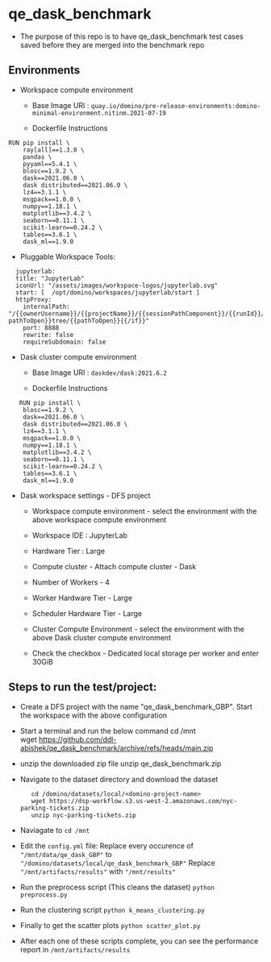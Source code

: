 # qe_dask_benchmark

 - The purpose of this repo is to have qe_dask_benchmark test cases saved before they are merged into the benchmark repo

  ## Environments
 - Workspace compute environment
  	 - Base Image URI : ```quay.io/domino/pre-release-environments:domino-minimal-environment.nitinm.2021-07-19``` 

  	 - Dockerfile Instructions
```
RUN pip install \
	ray[all]==1.3.0 \   
	pandas \   
	pyyaml==5.4.1 \   
	blosc==1.9.2 \
	dask==2021.06.0 \
	dask distributed==2021.06.0 \
	lz4==3.1.1 \
	msgpack==1.0.0 \
	numpy==1.18.1 \
	matplotlib==3.4.2 \
	seaborn==0.11.1 \
	scikit-learn==0.24.2 \
	tables==3.6.1 \
	dask_ml==1.9.0
```

 - Pluggable Workspace Tools:
```
  jupyterlab:
  title: "JupyterLab"
  iconUrl: "/assets/images/workspace-logos/jupyterlab.svg"
  start: [  /opt/domino/workspaces/jupyterlab/start ]
  httpProxy:
    internalPath: "/{{ownerUsername}}/{{projectName}}/{{sessionPathComponent}}/{{runId}}/{{#if pathToOpen}}tree/{{pathToOpen}}{{/if}}"
    port: 8888
    rewrite: false
    requireSubdomain: false
```


 - Dask cluster compute environment
  	 	
   - Base Image URI : ```daskdev/dask:2021.6.2```

   - Dockerfile Instructions
```
   RUN pip install \
	blosc==1.9.2 \
	dask==2021.06.0 \
	dask distributed==2021.06.0 \
	lz4==3.1.1 \
	msgpack==1.0.0 \
	numpy==1.18.1 \
	matplotlib==3.4.2 \
	seaborn==0.11.1 \
	scikit-learn==0.24.2 \
	tables==3.6.1 \
	dask_ml==1.9.0
```


   - Dask workspace settings - DFS project
     - Workspace compute environment - select the environment with the above workspace compute environment
     - Workspace IDE : JupyterLab
     - Hardware Tier : Large

     - Compute cluster - Attach compute cluster - Dask 
     - Number of Workers - 4
     - Worker Hardware Tier - Large
     - Scheduler Hardware Tier - Large
     - Cluster Compute Environment - select the environment with the above Dask cluster compute environment

     - Check the checkbox - Dedicated local storage per worker and enter 30GiB

 ## Steps to run the test/project:

  - Create a DFS project with the name "qe_dask_benchmark_GBP". Start the workspace with the above configuration
  - Start a terminal and run the below command
		cd /mnt  
		wget https://github.com/ddl-abishek/qe_dask_benchmark/archive/refs/heads/main.zip

  - unzip the downloaded zip file
		unzip qe_dask_benchmark.zip

  - Navigate to the dataset directory and download the dataset

  		   cd /domino/datasets/local/<domino-project-name>
  		   wget https://dsp-workflow.s3.us-west-2.amazonaws.com/nyc-parking-tickets.zip
  		   unzip nyc-parking-tickets.zip

  - Naviagate to 
  		```cd /mnt```

  - Edit the ```config.yml``` file:
  		Replace every occurence of ```"/mnt/data/qe_dask_GBP"``` to ```"/domino/datasets/local/qe_dask_benchmark_GBP"```
  		Replace  ```"/mnt/artifacts/results"``` with ```"/mnt/results"```      

  - Run the preprocess script (This cleans the dataset)
  		```python preprocess.py```

  - Run the clustering script
  		```python k_means_clustering.py```
		
  - Finally to get the scatter plots 
  		```python scatter_plot.py```

  - After each one of these scripts complete, you can see the performance report in 
  		```/mnt/artifacts/results```
